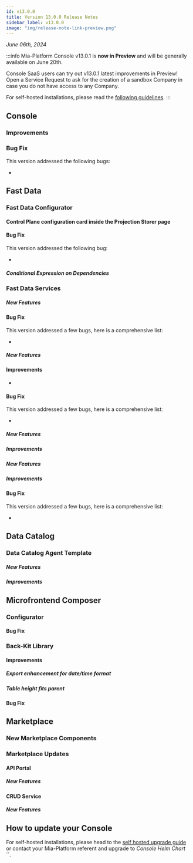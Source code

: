 ```yaml
---
id: v13.0.0
title: Version 13.0.0 Release Notes
sidebar_label: v13.0.0
image: "img/release-note-link-preview.png"
---
```


_June 06th, 2024_

:::info
Mia-Platform Console v13.0.1 is **now in Preview** and will be generally available on June 20th.

Console SaaS users can try out v13.0.1 latest improvements in Preview! Open a Service Request to ask for the creation of a sandbox Company in case you do not have access to any Company.

For self-hosted installations, please read the [following guidelines](#how-to-update-your-console).
:::

## Console

### 

### Improvements

#### 

### Bug Fix

This version addressed the following bugs:

* 

## Fast Data

### 

### Fast Data Configurator

#### Control Plane configuration card inside the Projection Storer page

#### Bug Fix

This version addressed the following bug:

* 

##### Conditional Expression on Dependencies


### Fast Data Services

##### New Features

#### Bug Fix

This version addressed a few bugs, here is a comprehensive list:

*

##### New Features

#### Improvements

*

#### Bug Fix

This version addressed a few bugs, here is a comprehensive list:

* 

##### New Features

##### Improvements

##### New Features

##### Improvements

#### Bug Fix

This version addressed a few bugs, here is a comprehensive list:

* 

## Data Catalog

### Data Catalog Agent Template

##### New Features

##### Improvements

## Microfrontend Composer

### Configurator

#### Bug Fix

### Back-Kit Library

#### Improvements

##### Export enhancement for date/time format

##### Table height fits parent 

#### Bug Fix

## Marketplace

### New Marketplace Components

### Marketplace Updates

#### API Portal


##### New Features


#### CRUD Service

##### New Features

## How to update your Console

For self-hosted installations, please head to the [self hosted upgrade guide](/infrastructure/self-hosted/installation-chart/100_how-to-upgrade.md) or contact your Mia-Platform referent and upgrade to _Console Helm Chart_ ``.
